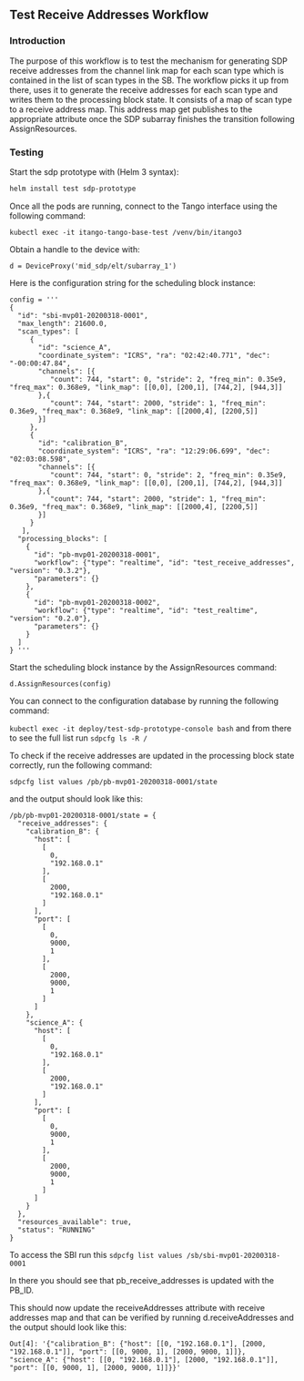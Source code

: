 ## Test Receive Addresses Workflow

### Introduction

The purpose of this workflow is to test the mechanism for generating SDP
receive addresses from the channel link map for each scan type which is
contained in the list of scan types in the SB. The workflow picks it up from
there, uses it to generate the receive addresses for each scan type and writes
them to the processing block state. It consists of a map of scan type to a
receive address map. This address map get publishes to the appropriate
attribute once the SDP subarray finishes the transition following
AssignResources.


### Testing

Start the sdp prototype with (Helm 3 syntax):

```bash
helm install test sdp-prototype
```

Once all the pods are running, connect to the Tango interface using the following command:

```
kubectl exec -it itango-tango-base-test /venv/bin/itango3
```

Obtain a handle to the device with:

```
d = DeviceProxy('mid_sdp/elt/subarray_1')
```


Here is the configuration string for the scheduling block instance:

```
config = '''
{
  "id": "sbi-mvp01-20200318-0001",
  "max_length": 21600.0,
  "scan_types": [
     {
       "id": "science_A",
       "coordinate_system": "ICRS", "ra": "02:42:40.771", "dec": "-00:00:47.84",
       "channels": [{
          "count": 744, "start": 0, "stride": 2, "freq_min": 0.35e9, "freq_max": 0.368e9, "link_map": [[0,0], [200,1], [744,2], [944,3]]
       },{
          "count": 744, "start": 2000, "stride": 1, "freq_min": 0.36e9, "freq_max": 0.368e9, "link_map": [[2000,4], [2200,5]]
       }]
     },
     {
       "id": "calibration_B",
       "coordinate_system": "ICRS", "ra": "12:29:06.699", "dec": "02:03:08.598",
       "channels": [{
          "count": 744, "start": 0, "stride": 2, "freq_min": 0.35e9, "freq_max": 0.368e9, "link_map": [[0,0], [200,1], [744,2], [944,3]]
       },{
          "count": 744, "start": 2000, "stride": 1, "freq_min": 0.36e9, "freq_max": 0.368e9, "link_map": [[2000,4], [2200,5]]
       }]
     }
   ],
  "processing_blocks": [
    {
      "id": "pb-mvp01-20200318-0001",
      "workflow": {"type": "realtime", "id": "test_receive_addresses", "version": "0.3.2"},
      "parameters": {}
    },
    {
      "id": "pb-mvp01-20200318-0002",
      "workflow": {"type": "realtime", "id": "test_realtime", "version": "0.2.0"},
      "parameters": {}
    }
  ]
} '''
```

Start the scheduling block instance by the AssignResources command:

```
d.AssignResources(config)
```

You can connect to the configuration database by running the following command:

``` kubectl exec -it deploy/test-sdp-prototype-console bash ``` and from there to see the full list run ```sdpcfg ls -R /```

To check if the receive addresses are updated in the processing block state correctly, run the following command:

```
sdpcfg list values /pb/pb-mvp01-20200318-0001/state
```

and the output should look like this:

```
/pb/pb-mvp01-20200318-0001/state = {
  "receive_addresses": {
    "calibration_B": {
      "host": [
        [
          0,
          "192.168.0.1"
        ],
        [
          2000,
          "192.168.0.1"
        ]
      ],
      "port": [
        [
          0,
          9000,
          1
        ],
        [
          2000,
          9000,
          1
        ]
      ]
    },
    "science_A": {
      "host": [
        [
          0,
          "192.168.0.1"
        ],
        [
          2000,
          "192.168.0.1"
        ]
      ],
      "port": [
        [
          0,
          9000,
          1
        ],
        [
          2000,
          9000,
          1
        ]
      ]
    }
  },
  "resources_available": true,
  "status": "RUNNING"
}
```

To access the SBI run this ```sdpcfg list values /sb/sbi-mvp01-20200318-0001```

In there you should see that pb_receive_addresses is updated with the PB_ID.

This should now update the receiveAddresses attribute with receive addresses map
and that can be verified by running d.receiveAddresses and the output should look like this:

```
Out[4]: '{"calibration_B": {"host": [[0, "192.168.0.1"], [2000, "192.168.0.1"]], "port": [[0, 9000, 1], [2000, 9000, 1]]}, "science_A": {"host": [[0, "192.168.0.1"], [2000, "192.168.0.1"]], "port": [[0, 9000, 1], [2000, 9000, 1]]}}'
```